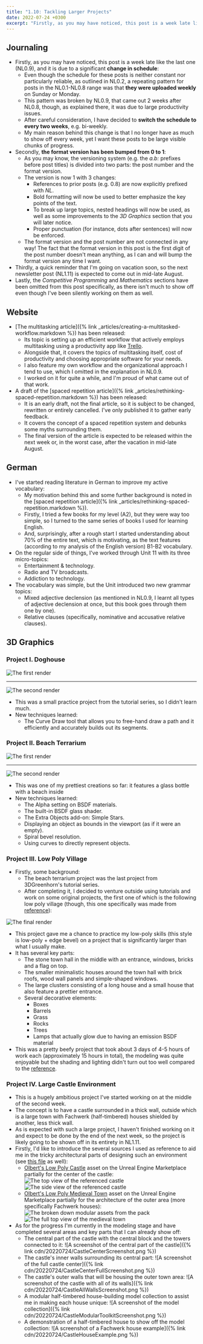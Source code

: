 ```yaml
---
title: "1.10: Tackling Larger Projects"
date: 2022-07-24 +0300
excerpt: "Firstly, as you may have noticed, this post is a week late like the last one (NL0.9), and it is due to..."
---
```


## Journaling

- Firstly, as you may have noticed, this post is a week late like the last one (NL0.9), and it is due to a significant
  **change in schedule**:
  - Even though the schedule for these posts is neither constant nor particularly reliable, as outlined in NL0.2, a
    repeating pattern for posts in the NL0.1-NL0.8 range was that **they were uploaded weekly** on Sunday or Monday.
  - This pattern was broken by NL0.9, that came out 2 weeks after NL0.8, though, as explained there, it was due to
    large productivity issues.
  - After careful consideration, I have decided to **switch the schedule to every two weeks**, e.g. bi-weekly.
  - My main reason behind this change is that I no longer have as much to show off every week, yet I want these posts
    to be large visible chunks of progress.
- Secondly, **the format version has been bumped from 0 to 1**:
  - As you may know, the versioning system (e.g. the _a.b:_ prefixes before post titles) is divided into two parts:
    the post number and the format version.
  - The version is now 1 with 3 changes:
    - References to prior posts (e.g. 0.8) are now explicitly prefixed with _NL_.
    - Bold formatting will now be used to better emphasize the key points of the text.
    - To break up large topics, nested headings will now be used, as well as some improvements to the _3D Graphics_
      section that you will later notice.
    - Proper punctuation (for instance, dots after sentences) will now be enforced.
  - The format version and the post number are not connected in any way! The fact that the format version in this post
    is the first digit of the post number doesn't mean anything, as I can and will bump the format version any time I
    want.
- Thirdly, a quick reminder that I'm going on vacation soon, so the next newsletter post (NL1.11) is expected to come
 out in mid-late August.
- Lastly, the _Competitive Programming_ and _Mathematics_ sections have been omitted from this post specifically, as
  there isn't much to show off even though I've been silently working on them as well.

## Website

- [The multitasking article]({% link _articles/creating-a-multitasked-workflow.markdown %}) has been released:
  - Its topic is setting up an efficient workflow that actively employs multitasking using a productivity app like
    [Trello](https://trello.com).
  - Alongside that, it covers the topics of multitasking itself, cost of productivity and choosing appropriate software
    for your needs.
  - I also feature my own workflow and the organizational approach I tend to use, which I omitted in the explanation in
    NL0.9.
  - I worked on it for quite a while, and I'm proud of what came out of that work.
- A draft of the [spaced repetition article]({% link _articles/rethinking-spaced-repetition.markdown %}) has been
  released:
  - It is an early draft, not the final article, so it is subject to be changed, rewritten or entirely cancelled. I've
    only published it to gather early feedback.
  - It covers the concept of a spaced repetition system and debunks some myths surrounding them.
  - The final version of the article is expected to be released within the next week or, in the worst case, after the
    vacation in mid-late August.

## German

- I've started reading literature in German to improve my active vocabulary:
  - My motivation behind this and some further background is noted in the
    [spaced repetition article]({% link _articles/rethinking-spaced-repetition.markdown %}).
  - Firstly, I tried a few books for my level (A2), but they were way too simple, so I turned to the same series of
    books I used for learning English.
  - And, surprisingly, after a rough start I started understanding about 70% of the entire text, which is motivating,
    as the text features (according to my analysis of the English version) B1-B2 vocabulary.
- On the regular side of things, I've worked through Unit 11 with its three micro-topics:
  - Entertainment & technology.
  - Radio and TV broadcasts.
  - Addiction to technology.
- The vocabulary was simple, but the Unit introduced two new grammar topics:
  - Mixed adjective declension (as mentioned in NL0.9, I learnt all types of adjective declension at once, but this
    book goes through them one by one).
  - Relative clauses (specifically, nominative and accusative relative clauses).

## 3D Graphics

### Project I. Doghouse

![The first render](https://github.com/kanpov/3DProjects/raw/main/16_Doghouse/Render.png)

---

![The second render](https://github.com/kanpov/3DProjects/raw/main/16_Doghouse/RedoneRender.png)

- This was a small practice project from the tutorial series, so I didn't learn much.
- New techniques learned:
  - The Curve Draw tool that allows you to free-hand draw a path and it efficiently and accurately builds out its
    segments.

### Project II. Beach Terrarium

![The first render](https://github.com/kanpov/3DProjects/raw/main/17_BeachTerrarium/Render.png)

---

![The second render](https://github.com/kanpov/3DProjects/raw/main/17_BeachTerrarium/RedoneRender.png)

- This was one of my prettiest creations so far: it features a glass bottle with a beach inside
- New techniques learned:
  - The Alpha setting on BSDF materials.
  - The built-in BSDF glass shader.
  - The Extra Objects add-on: Simple Stars.
  - Displaying an object as bounds in the viewport (as if it were an empty).
  - Spiral bevel resolution.
  - Using curves to directly represent objects.

### Project III. Low Poly Village

- Firstly, some background:
  - The beach terrarium project was the last project from 3DGreenhorn's tutorial series.
  - After completing it, I decided to venture outside using tutorials and work on some original projects, the first one
    of which is the following low poly village (though, this one specifically was made from
    [reference](https://github.com/kanpov/3DProjects/raw/main/18_LowPolyVillage/Reference.png)):

![The final render](https://github.com/kanpov/3DProjects/raw/main/18_LowPolyVillage/Render.png)

- This project gave me a chance to practice my low-poly skills (this style is low-poly + edge bevel) on a project that
  is significantly larger than what I usually make.
- It has several key parts:
  - The stone town hall in the middle with an entrance, windows, bricks and a flag on top.
  - The smaller minimalistic houses around the town hall with brick roofs, wood wall panels and simple-shaped windows.
  - The large clusters consisting of a long house and a small house that also feature a prettier entrance.
  - Several decorative elements:
    - Boxes
    - Barrels
    - Grass
    - Rocks
    - Trees
    - Lamps that actually glow due to having an emission BSDF material
- This was a pretty beefy project that took about 3 days of 4-5 hours of work each (approximately 15 hours in total),
  the modeling was quite enjoyable but the shading and lighting didn't turn out too well compared to the
  [reference](https://github.com/kanpov/3DProjects/raw/main/18_LowPolyVillage/Reference.png).

### Project IV. Large Castle Environment

- This is a hugely ambitious project I've started working on at the middle of the second week.
- The concept is to have a castle surrounded in a thick wall, outside which is a large town with Fachwerk (half-timbered)
  houses shielded by another, less thick wall.
- As is expected with such a large project, I haven't finished working on it and expect to be done by the end of the
  next week, so the project is likely going to be shown off in its entirety in NL1.11.
- Firstly, I'd like to introduce the several sources I used as reference to aid me in the tricky architectural parts of
  designing such an environment (see
  [this file](https://github.com/kanpov/3DProjects/blob/main/19_LargeCastle/Credits.txt) as well):
  - [Olbert's Low Poly Castle](https://www.unrealengine.com/marketplace/en-US/product/olbert-s-low-poly-castle) asset
    on the Unreal Engine Marketplace partially for the center of the castle:
  ![The top view of the referenced castle](https://github.com/kanpov/3DProjects/raw/main/19_LargeCastle/References/CentralArea/CenterTopView.png)
  ![The side view of the referenced castle](https://github.com/kanpov/3DProjects/raw/main/19_LargeCastle/References/CentralArea/CenterSideView.png)
  - [Olbert's Low Poly Medieval Town](https://www.unrealengine.com/marketplace/en-US/product/olbert-s-low-poly-medieval-town)
    asset on the Unreal Engine Marketplace partially for the architecture of the outer area
    (more specifically Fachwerk houses):
  ![The broken down modular assets from the pack](https://github.com/kanpov/3DProjects/raw/main/19_LargeCastle/References/Housing/FachwerkModules.png)
  ![The full top view of the medieval town](https://github.com/kanpov/3DProjects/raw/main/19_LargeCastle/References/Housing/FachwerkEnvironment1.png)
- As for the progress I'm currently in the modeling stage and have completed several areas and key parts that I can
  already show off:
  - The central part of the castle with the central block and the towers connected to it:
  ![A screenshot of the central part of the castle]({% link cdn/20220724/CastleCenterScreenshot.png %})
  - The castle's inner walls surrounding its central part:
  ![A screenshot of the full castle center]({% link cdn/20220724/CastleCenterFullScreenshot.png %})
  - The castle's outer walls that will be housing the outer town area:
  ![A screenshot of the castle with all of its walls]({% link cdn/20220724/CastleAllWallsScreenshot.png %})
  - A modular half-timbered house-building model collection to assist me in making each house unique:
  ![A screenshot of the model collection]({% link cdn/20220724/CastleModularToolkitScreenshot.png %})
  - A demonstration of a half-timbered house to show off the model collection:
  ![A screenshot of a Fachwerk house example]({% link cdn/20220724/CastleHouseExample.png %})
